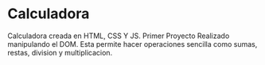 # Calculadora
Calculadora creada en HTML, CSS Y JS. Primer Proyecto Realizado manipulando el DOM.
Esta permite hacer operaciones sencilla como sumas, restas, division y multiplicacion. 
